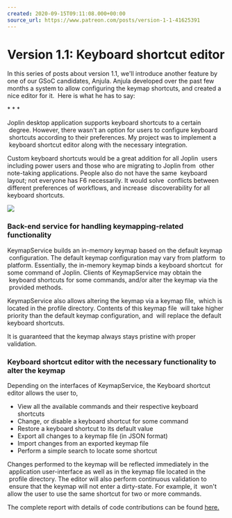 ```yaml
---
created: 2020-09-15T09:11:08.000+00:00
source_url: https://www.patreon.com/posts/version-1-1-41625391
---
```


# Version 1.1: Keyboard shortcut editor

In this series of posts about version 1.1, we'll introduce another feature by one of our GSoC candidates, Anjula. Anjula developed over the past few months a system to allow configuring the keymap shortcuts, and created a nice editor for it.  Here is what he has to say:

\* \* \*

Joplin desktop application supports keyboard shortcuts to a certain  degree. However, there wasn't an option for users to configure keyboard  shortcuts according to their preferences. My project was to implement a  keyboard shortcut editor along with the necessary integration.

Custom keyboard shortcuts would be a great addition for all Joplin  users including power users and those who are migrating to Joplin from  other note-taking applications. People also do not have the same  keyboard layout; not everyone has F6 necessarily. It would solve  conflicts between different preferences of workflows, and increase  discoverability for all keyboard shortcuts.

![](https://raw.githubusercontent.com/laurent22/joplin/dev/Assets/WebsiteAssets/images/news/20200915-091108_0.png)

### Back-end service for handling keymapping-related functionality

KeymapService builds an in-memory keymap based on the default keymap  configuration. The default keymap configuration may vary from platform  to platform. Essentially, the in-memory keymap binds a keyboard shortcut  for some command of Joplin. Clients of KeymapService may obtain the  keyboard shortcuts for some commands, and/or alter the keymap via the  provided methods.

KeymapService also allows altering the keymap via a keymap file,  which is located in the profile directory. Contents of this keymap file  will take higher priority than the default keymap configuration, and  will replace the default keyboard shortcuts.

It is guaranteed that the keymap always stays pristine with proper validation.

### Keyboard shortcut editor with the necessary functionality to alter the keymap

Depending on the interfaces of KeymapService, the Keyboard shortcut editor allows the user to,

- View all the available commands and their respective keyboard shortcuts
- Change, or disable a keyboard shortcut for some command
- Restore a keyboard shortcut to its default value
- Export all changes to a keymap file (in JSON format)
- Import changes from an exported keymap file
- Perform a simple search to locate some shortcut

Changes performed to the keymap will be reflected immediately in the  application user-interface as well as in the keymap file located in the  profile directory. The editor will also perform continuous validation to  ensure that the keymap will not enter a dirty-state. For example, it  won't allow the user to use the same shortcut for two or more commands.

The complete report with details of code contributions can be found [here.](https://gist.github.com/rahulbansal3005/3d566668a94c882d9f56811e18a2b17f)